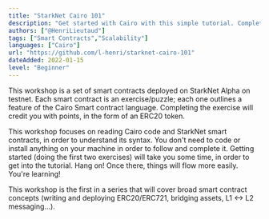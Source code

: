```yaml
---
title: "StarkNet Cairo 101"
description: "Get started with Cairo with this simple tutorial. Complete the puzzles, get points and learn about StarkNet smart contracts!"
authors: ["@HenriLieutaud"]
tags: ["Smart Contracts","Scalability"]
languages: ["Cairo"]
url: "https://github.com/l-henri/starknet-cairo-101"
dateAdded: 2022-01-15
level: "Beginner"
---
```


This workshop is a set of smart contracts deployed on StarkNet Alpha on testnet. Each smart contract is an exercise/puzzle; each one outlines a feature of the Cairo Smart contract language. Completing the exercise will credit you with points, in the form of an ERC20 token.

This workshop focuses on reading Cairo code and StarkNet smart contracts, in order to understand its syntax. You don't need to code or install anything on your machine in order to follow and complete it. Getting started (doing the first two exercises) will take you some time, in order to get into the tutorial. Hang on! Once there, things will flow more easily. You're learning!

This workshop is the first in a series that will cover broad smart contract concepts (writing and deploying ERC20/ERC721, bridging assets, L1 <-> L2 messaging...).
